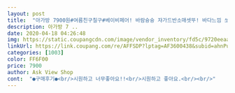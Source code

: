 ```yaml
---
layout: post 
title:  "아가방 7900원#여름친구칠구#베이비페어! 바람슝슝 쟈가드반소매셋뚜! 바다느낌 쏘쿨! 여름엔 정말 나야 나! 가격을 잘못 본줄? 광클릭 고고!" 
description: 아가방 7 ..
date: 2020-04-18 04:26:48 
img: https://static.coupangcdn.com/image/vendor_inventory/fd5c/9720eeaa7ba34c4e7d7113957eac79c3c2e3c90f16062c828003387d5308.jpg 
linkUrl: https://link.coupang.com/re/AFFSDP?lptag=AF3600438&subid=ahnPublicAsk&pageKey=1382807786&itemId=2417240368&vendorItemId=70411485473&traceid=V0-113-d698c0a738241735 
categories: [1003] 
color: FF6F00 
price: 7900 
author: Ask View Shop 
cont:  "●구매후기●<br/>시원하고 너무좋아요!!<br/>시원하고 좋아요.<br/><br/>" 
---
```

